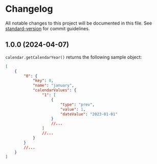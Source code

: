 # Changelog

All notable changes to this project will be documented in this file. See [standard-version](https://github.com/conventional-changelog/standard-version) for commit guidelines.

## 1.0.0 (2024-04-07)

`calendar.getCalendarYear()` returns the following sample object:

```json
[
    {
        "0": {
            "key": 0,
            "name": "january",
            "calendarValues": {
                "1": [
                    {
                        "type": "prev",
                        "value": 1,
                        "dateValue": "2023-01-01"
                    }
                    //...
                ]
                //...
            }
        }
        //...
    }
]
```